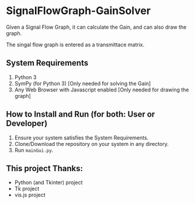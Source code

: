 # SignalFlowGraph-GainSolver

Given a Signal Flow Graph, it can calculate the Gain, and can also draw the graph.

The singal flow graph is entered as a transmittace matrix.


## System Requirements

1. Python 3
2. SymPy (for Python 3) [Only needed for solving the Gain]
3. Any Web Browser with Javascript enabled [Only needed for drawing the graph]


## How to Install and Run (for both: User or Developer)

1. Ensure your system satisfies the System Requirements.
2. Clone/Download the repository on your system in any directory.
3. Run `mainGui.py`.


## This project Thanks:

+ Python (and Tkinter) project
+ Tk project
+ vis.js project
